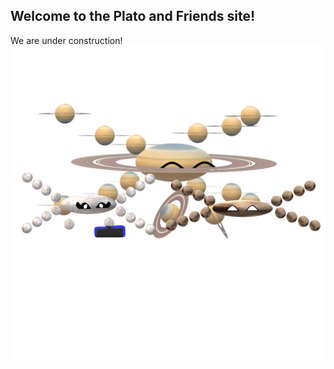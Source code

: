 ## Welcome to the Plato and Friends site!

We are under construction!
![Plato, Eroos and Sitarn](PES.png)
